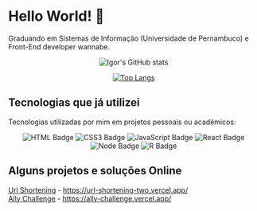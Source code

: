 # Hello World! 👋

<p>Graduando em Sistemas de Informação (Universidade de Pernambuco) e Front-End developer wannabe.</p>
<div align="center">

![Igor's GitHub stats](https://github-readme-stats.vercel.app/api?username=igormath&count_private=true&show_icons=true&theme=radical)

[![Top Langs](https://github-readme-stats.vercel.app/api/top-langs/?username=igormath&hide=jupyter%20notebook&langs_count=8&layout=compact)](https://github.com/igormath/)
</div>

## Tecnologias que já utilizei

<p>Tecnologias utilizadas por mim em projetos pessoais ou acadêmicos:</p>

<div align="center">

![HTML Badge](https://img.shields.io/badge/HTML5-E34F26?style=for-the-badge&logo=html5&logoColor=white) ![CSS3 Badge](https://img.shields.io/badge/CSS3-1572B6?style=for-the-badge&logo=css3&logoColor=white) ![JavaScript Badge](https://img.shields.io/badge/JavaScript-F7DF1E?style=for-the-badge&logo=javascript&logoColor=black) ![React Badge](https://img.shields.io/badge/React-20232A?style=for-the-badge&logo=react&logoColor=61DAFB) ![Node Badge](https://img.shields.io/badge/Node.js-43853D?style=for-the-badge&logo=node.js&logoColor=white) ![R Badge](https://img.shields.io/badge/R-276DC3?style=for-the-badge&logo=r&logoColor=white)

</div>

## Alguns projetos e soluções Online

[Url Shortening](https://github.com/igormath/url-shortening) - https://url-shortening-two.vercel.app/ 
<br/>
[Ally Challenge](https://github.com/igormath/ally-challenge) - https://ally-challenge.vercel.app/
